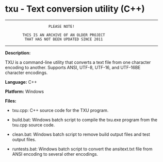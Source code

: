 # txu - Text conversion utility (C++)

---
                        PLEASE NOTE!

            THIS IS AN ARCHIVE OF AN OLDER PROJECT
             THAT HAS NOT BEEN UPDATED SINCE 2011
---

**Description:**

TXU is a command-line utility that converts a text file from one
character encoding to another.  Supports ANSI, UTF-8, UTF-16,
and UTF-16BE character encodings.  

**Language:** C++

**Platform:** Windows

**Files:**

* txu.cpp: C++ source code for the TXU program.

* build.bat:  Windows batch script to compile the txu.exe
program from the txu.cpp source code.  

* clean.bat:  Windows batch script to remove build output files
and test output files.  

* runtests.bat:  Windows batch script to convert the
ansitext.txt file from ANSI encoding to several other encodings.

